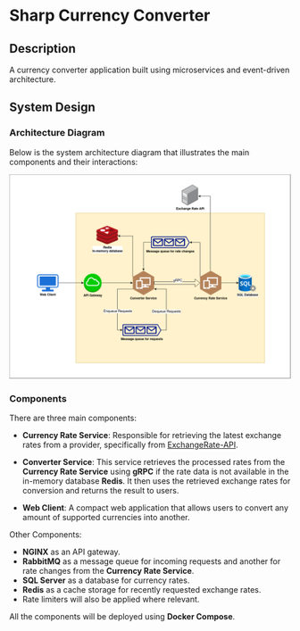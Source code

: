 # Sharp Currency Converter

## Description
A currency converter application built using microservices and event-driven architecture.

## System Design

### Architecture Diagram

Below is the system architecture diagram that illustrates the main components and their interactions:

![System Architecture Diagram](./Assets/ReadMe_Images/architecture_diagram.png)

### Components

There are three main components:

+ **Currency Rate Service**: Responsible for retrieving the latest exchange rates from a provider, specifically from [ExchangeRate-API](https://app.exchangerate-api.com/).

+ **Converter Service**: This service retrieves the processed rates from the **Currency Rate Service** using **gRPC** if the rate data is not available in the in-memory database **Redis**. It then uses the retrieved exchange rates for conversion and returns the result to users.

+ **Web Client**: A compact web application that allows users to convert any amount of supported currencies into another.

Other Components:
+ **NGINX** as an API gateway.
+ **RabbitMQ** as a message queue for incoming requests and another for rate changes from the **Currency Rate Service**.
+ **SQL Server** as a database for currency rates.
+ **Redis** as a cache storage for recently requested exchange rates.
+ Rate limiters will also be applied where relevant.

All the components will be deployed using **Docker Compose**.